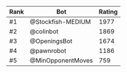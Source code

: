 Rank|Bot|Rating
---|---|---
#1|@Stockfish-MEDIUM|1977
#2|@colinbot|1869
#3|@OpeningsBot|1674
#4|@pawnrobot|1186
#5|@MinOpponentMoves|759
